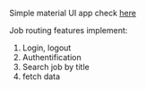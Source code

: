 Simple material UI app
check [here](https://dc-job-routing.netlify.app// "Job Routing")

Job routing features implement:

1. Login, logout
2. Authentification
3. Search job by title
4. fetch data
